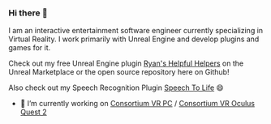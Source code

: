 ### Hi there 👋

I am an interactive entertainment software engineer currently specializing in Virtual Reality. I work primarily with Unreal Engine and develop plugins and games for it.

Check out my free Unreal Engine plugin [Ryan's Helpful Helpers](https://www.unrealengine.com/marketplace/en-US/product/25653d83f1f84775b09ed750659f9ca3) on the Unreal Marketplace or the open source repository here on Github!

Also check out my Speech Recognition Plugin [Speech To Life](https://www.unrealengine.com/marketplace/en-US/product/1f24b827dd4c44a99aa2c9eda2d73479) 😄

- 🔭 I’m currently working on [Consortium VR PC](https://store.steampowered.com/app/1428880/CONSORTIUM_VR/) / [Consortium VR Oculus Quest 2](https://www.oculus.com/experiences/quest/7197109900314956/)
<!--
**rfsheffer/rfsheffer** is a ✨ _special_ ✨ repository because its `README.md` (this file) appears on your GitHub profile.

Here are some ideas to get you started:

- 🔭 I’m currently working on ...
- 🌱 I’m currently learning ...
- 👯 I’m looking to collaborate on ...
- 🤔 I’m looking for help with ...
- 💬 Ask me about ...
- 📫 How to reach me: ...
- 😄 Pronouns: ...
- ⚡ Fun fact: ...
-->
